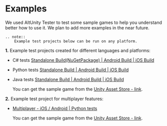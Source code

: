 # Examples

We used AltUnity Tester to test some sample games to help you understand better how to use it. 
We plan to add more examples in the near future.

```eval_rst
.. note::
    Example test projects below can be run on any platform.
```

**1.** Example test projects created for different languages and platforms:

* C# tests [Standalone Build(NuGetPackage) | ](https://gitlab.com/altom/altunity/examples/alttrashcat-tests-csharp)[Android Build | ](https://gitlab.com/altom/altunity/examples/android-build-with-csharp-tests)[iOS Build](https://gitlab.com/altom/altunity/examples/ios-build-with-csharp-tests)
* Python tests [Standalone Build | ](https://gitlab.com/altom/altunity/examples/standalone-build-with-python-tests)[Android Build | ](https://gitlab.com/altom/altunity/examples/alttrashcat-tests-python)[iOS Build ](https://gitlab.com/altom/altunity/examples/ios-build-with-python-tests)
* Java tests [Standalone Build | ](https://gitlab.com/altom/altunity/examples/standalone-and-android-build-with-java-tests)[Android Build | ](https://gitlab.com/altom/altunity/examples/standalone-and-android-build-with-java-tests)[iOS Build](https://gitlab.com/altom/altunity/examples/alttrashcat-tests---java)

    You can get the sample game from the [Unity Asset Store - link](https://assetstore.unity.com/packages/essentials/tutorial-projects/endless-runner-sample-game-87901).

**2.** Example test project for multiplayer features:

* [Multiplayer - iOS / Android | Python tests](https://gitlab.com/altom/altunity/examples/alttanksmultiplayer-test-python)

    You can get the sample game from the [Unity Asset Store - link](https://assetstore.unity.com/packages/essentials/tutorial-projects/tanks-reference-project-80165).